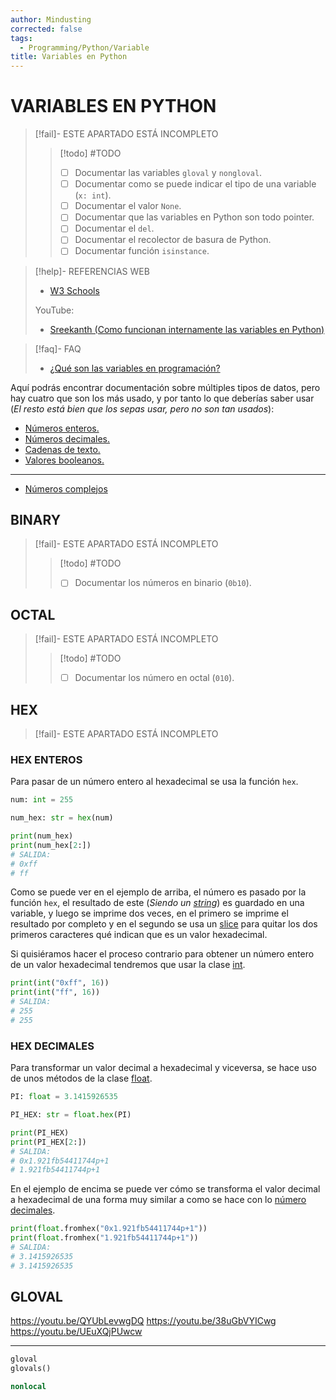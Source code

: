 ```yaml
---
author: Mindusting
corrected: false
tags:
  - Programming/Python/Variable
title: Variables en Python
---
```


# VARIABLES EN PYTHON

>[!fail]- ESTE APARTADO ESTÁ INCOMPLETO
> > [!todo] #TODO
> > - [ ] Documentar las variables `gloval` y `nongloval`.
> > - [ ] Documentar como se puede indicar el tipo de una variable (`x: int`).
> > - [ ] Documentar el valor `None`.
> > - [ ] Documentar que las variables en Python son todo pointer.
> > - [ ] Documentar el `del`.
> > - [ ] Documentar el recolector de basura de Python.
> > - [ ] Documentar función `isinstance`.

> [!help]- REFERENCIAS WEB
> - [W3 Schools](https://www.w3schools.com/python/python_variables.asp)
>
> YouTube:
> - [Sreekanth (Como funcionan internamente las variables en Python)](https://youtu.be/Bz3ir-vKqkk)

> [!faq]- FAQ
> - [¿Qué son las variables en programación?](../pc/pc_variable.md)

Aquí podrás encontrar documentación sobre múltiples tipos de datos, pero hay cuatro que son los más usado, y por tanto lo que deberías saber usar (*El resto está bien que los sepas usar, pero no son tan usados*):

- [Números enteros.](py_int.md)
- [Números decimales.](py_float.md)
- [Cadenas de texto.](py_str.md)
- [Valores booleanos.](py_bool.md)

---

- [Números complejos](py_complex.md)

## BINARY

> [!fail]- ESTE APARTADO ESTÁ INCOMPLETO
> > [!todo] #TODO
> > - [ ] Documentar los números en binario (`0b10`).

## OCTAL

> [!fail]- ESTE APARTADO ESTÁ INCOMPLETO
> > [!todo] #TODO
> > - [ ] Documentar los número en octal (`010`).

## HEX

> [!fail]- ESTE APARTADO ESTÁ INCOMPLETO

### HEX ENTEROS

Para pasar de un número entero al hexadecimal se usa la función `hex`.

```python
num: int = 255

num_hex: str = hex(num)

print(num_hex)
print(num_hex[2:])
# SALIDA:
# 0xff
# ff
```

Como se puede ver en el ejemplo de arriba, el número es pasado por la función `hex`, el resultado de este (*Siendo un [string](#STRING)*) es guardado en una variable, y luego se imprime dos veces, en el primero se imprime el resultado por completo y en el segundo se usa un [slice](py_slice.md) para quitar los dos primeros caracteres qué indican que es un valor hexadecimal.

Si quisiéramos hacer el proceso contrario para obtener un número entero de un valor hexadecimal tendremos que usar la clase [int](#INT).

```python
print(int("0xff", 16))
print(int("ff", 16))
# SALIDA:
# 255
# 255
```

### HEX DECIMALES

Para transformar un valor decimal a hexadecimal y viceversa, se hace uso de unos métodos de la clase [float](#FLOAT).

```python
PI: float = 3.1415926535

PI_HEX: str = float.hex(PI)

print(PI_HEX)
print(PI_HEX[2:])
# SALIDA:
# 0x1.921fb54411744p+1
# 1.921fb54411744p+1
```

En el ejemplo de encima se puede ver cómo se transforma el valor decimal a hexadecimal de una forma muy similar a como se hace con lo [número decimales](#FLOAT).

```python
print(float.fromhex("0x1.921fb54411744p+1"))
print(float.fromhex("1.921fb54411744p+1"))
# SALIDA:
# 3.1415926535
# 3.1415926535
```

## GLOVAL

https://youtu.be/QYUbLevwgDQ
https://youtu.be/38uGbVYICwg
https://youtu.be/UEuXQjPUwcw

---

```python
gloval
glovals()

nonlocal
```
